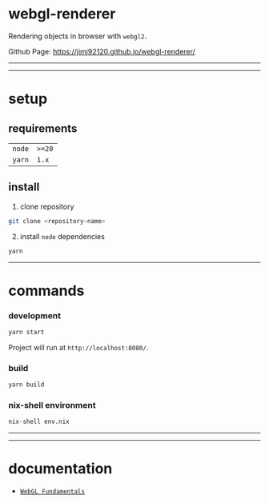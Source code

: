 # webgl-renderer

Rendering objects in browser with `webgl2`.

Github Page: https://jimj92120.github.io/webgl-renderer/

---

---

# setup

## requirements

|        |        |
| ------ | ------ |
| `node` | `>=20` |
| `yarn` | `1.x`  |

## install

1. clone repository

```sh
git clone <repository-name>
```

2. install `node` dependencies

```sh
yarn
```

---

# commands

### development

```sh
yarn start
```

Project will run at `http://localhost:8080/`.

### build

```sh
yarn build
```

### nix-shell environment

```sh
nix-shell env.nix
```

---

---

# documentation

- [`WebGL Fundamentals`](https://webgl2fundamentals.org/)
